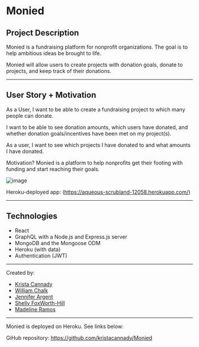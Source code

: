 # Monied


## Project Description

Monied is a fundraising platform for nonprofit organizations. The goal is to help ambitious ideas be brought to life.

Monied will allow users to create projects with donation goals, donate to projects, and keep track of their donations.

____________


## User Story + Motivation

As a User, I want to be able to create a fundraising project to which many people can donate.

I want to be able to see donation amounts, which users have donated, and whether donation goals/incentives have been met on my project(s).

As a user, I want to see which projects I have donated to and what amounts I have donated.

Motivation? Monied is a platform to help nonprofits get their footing with funding and start reaching their goals.

![image](https://user-images.githubusercontent.com/49098706/211964362-584e757c-ea43-4d84-84be-4f168030394d.png)

Heroku-deployed app: (https://aqueous-scrubland-12058.herokuapp.com/)

____________

## Technologies

- React
- GraphQL with a Node.js and Express.js server
- MongoDB and the Mongoose ODM
- Heroku (with data)
- Authentication (JWT)

____________

Created by:

- [Krista Cannady](https://github.com/kristacannady)
- [William Chalk](https://github.com/william-chalk)
- [Jennifer Argent](https://github.com/jrargent)
- [Shelly FoxWorth-Hill](https://github.com/sfhill24)
- [Madeline Ramos](https://github.com/MadelineRamos)

____________

Monied is deployed on Heroku. See links below:

GiHub repository: https://github.com/kristacannady/Monied


